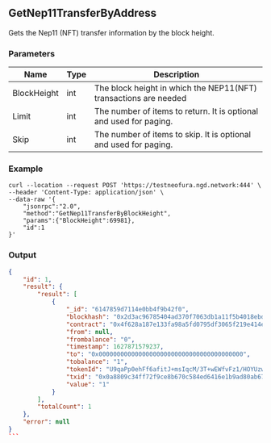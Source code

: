 ## GetNep11TransferByAddress

Gets the Nep11 (NFT) transfer information by the block height.

### Parameters

| Name         | Type   | Description       |
| ---------------- | -------------- | ------- |
| BlockHeight | int | The block height in which the NEP11(NFT) transactions are needed |
| Limit | int | The number of items to return. It is optional and used for paging. |
| Skip | int | The number of items to skip. It is optional and used for paging. |

### Example
```shell
curl --location --request POST 'https://testneofura.ngd.network:444' \
--header 'Content-Type: application/json' \
--data-raw '{
    "jsonrpc":"2.0",
    "method":"GetNep11TransferByBlockHeight",
    "params":{"BlockHeight":69981},
    "id":1
}'
```

### Output

````json
{
    "id": 1,
    "result": {
        "result": [
            {
                "_id": "6147859d7114e0bb4f9b42f0",
                "blockhash": "0x2d3ac96785404ad370f7063db1a11f5b4018ebdd6b80754394360740bcc90c95",
                "contract": "0x4f628a187e133fa98a5fd0795df3065f219e414e",
                "from": null,
                "frombalance": "0",
                "timestamp": 1627871579237,
                "to": "0x0000000000000000000000000000000000000000",
                "tobalance": "1",
                "tokenId": "U9qaPp0ehFf6afitJ+msIqcM/3T+wEWfvFz1/HOYUzw=",
                "txid": "0x0a8809c34ff72f9ce8b670c584ed6416e1b9ad80ab678b29e400c9dc37bde6be",
                "value": "1"
            }
        ],
        "totalCount": 1
    },
    "error": null
}
```

